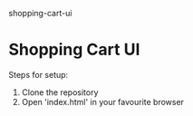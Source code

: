 shopping-cart-ui
# Shopping Cart UI

Steps for setup:
1. Clone the repository
2. Open 'index.html' in your favourite browser
